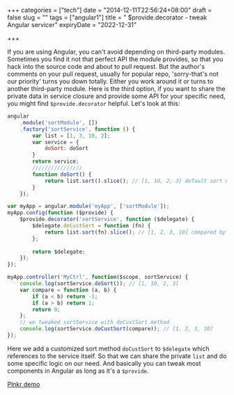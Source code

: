 +++
categories = ["tech"]
date = "2014-12-11T22:56:24+08:00"
draft = false
slug = ""
tags = ["angular1"]
title = " $provide.decorator - tweak Angular servicer"
expiryDate = "2022-12-31"

+++

If you are using Angular, you can't avoid depending on third-party modules. Sometimes you find it not that perfect API the module provides, so that you hack into the source code and about to pull request. But the author's comments on your pull request, usually for popular repo, 'sorry-that's not our priority' turns you down totally. Either you work around it or turns to another third-party module. Here is the third option, if you want to share the private data in service closure and provide some API for your specific need, you might find `$provide.decorator` helpful. Let's look at this:

<span class="more"></span>

```javascript
angular
    .module('sortModule', [])
    .factory('sortService', function () {
        var list = [1, 3, 10, 2];
        var service = {
            doSort: doSort
        }
        return service;
        ////////////////
        function doSort() {
            return list.sort().slice(); // [1, 10, 2, 3] default sort method compared by string
        }
    });

var myApp = angular.module('myApp', ['sortModule']);
myApp.config(function ($provide) {
    $provide.decorator('sortService', function ($delegate) {
        $delegate.doCustSort = function (fn) {
            return list.sort(fn).slice(); // [1, 2, 3, 10] compared by number
        };
        
        return $delegate;
    });
});

myApp.controller('MyCtrl', function($scope, sortService) {
    console.log(sortService.doSort()); // [1, 10, 2, 3]
    var compare = function (a, b) {
        if (a < b) return -1;
        if (a > b) return 1;
        return 0;
    };
    // we tweaked sortService with doCustSort method
    console.log(sortService.doCustSort(compare)); // [1, 2, 3, 10]
});
```
Here we add a customized sort method `doCustSort` to `$delegate` which references to the service itself. So that we can share the private `list` and do some specific logic on our need. And basically you can tweak most components in Angular as long as it's a `$provide`.

[Plnkr demo](http://plnkr.co/edit/etgYtx?p=preview)


